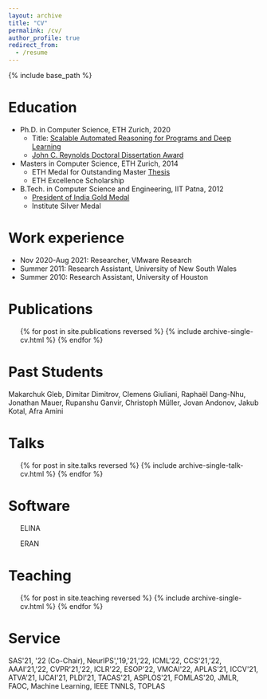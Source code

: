 ```yaml
---
layout: archive
title: "CV"
permalink: /cv/
author_profile: true
redirect_from:
  - /resume
---
```


{% include base_path %}

Education
======
* Ph.D. in Computer Science, ETH Zurich, 2020
  * Title: <a href="https://www.research-collection.ethz.ch/handle/20.500.11850/445921?show=full"> Scalable Automated Reasoning for Programs and Deep Learning </a>
  * <i class="fas fa-medal zoom" aria-hidden="true"></i> <a href="https://www.sigplan.org/Awards/Dissertation/">John C. Reynolds Doctoral Dissertation Award </a>
* Masters in Computer Science, ETH Zurich, 2014
  * <i class="fas fa-medal zoom" aria-hidden="true"></i> ETH Medal for Outstanding Master <a href="https://www.research-collection.ethz.ch/handle/20.500.11850/154566"> Thesis</a>  
  * <i class="fas fa-award zoom" aria-hidden="true"></i> ETH Excellence Scholarship 
* B.Tech. in Computer Science and Engineering, IIT Patna, 2012
  * <i class="fas fa-medal zoom" aria-hidden="true"></i> <a href="http://www.bihartimes.in/Newsbihar/2012/Dec/newsbihar24Dec2.html"> President of India Gold Medal </a>
  * <i class="fas fa-medal zoom" aria-hidden="true"></i> Institute Silver Medal 


Work experience
======
* Nov 2020-Aug 2021: Researcher, VMware Research
* Summer 2011: Research Assistant, University of New South Wales
* Summer 2010: Research Assistant, University of Houston
  

Publications
======
  <ul>{% for post in site.publications reversed %}
    {% include archive-single-cv.html %}
  {% endfor %}</ul>
 
Past Students
=======
Makarchuk Gleb, Dimitar Dimitrov, Clemens Giuliani, Raphaël Dang-Nhu, Jonathan Mauer, Rupanshu Ganvir, Christoph Müller, Jovan Andonov, Jakub Kotal, Afra Amini

Talks
======
  <ul>{% for post in site.talks reversed %}
    {% include archive-single-talk-cv.html %}
  {% endfor %}</ul>
  
Software
=======
<ul>
  ELINA <a href="http://elina.ethz.ch/"><i class="fab fa-fw fa-github zoom" aria-hidden="true"></i></a>
</ul>
<ul>
  ERAN <a href="https://github.com/eth-sri/eran"><i class="fab fa-fw fa-github zoom" aria-hidden="true"></i></a>
</ul>

Teaching
======
  <ul>{% for post in site.teaching reversed %}
    {% include archive-single-cv.html %}
  {% endfor %}</ul>
  
Service
=======
SAS'21, '22 (Co-Chair), NeurIPS','19,'21,'22, ICML'22, CCS'21,'22, AAAI'21,'22, CVPR'21,'22, ICLR'22, ESOP'22, VMCAI'22, APLAS'21, ICCV'21,  ATVA'21, IJCAI'21, PLDI'21, TACAS'21, ASPLOS'21, FOMLAS'20, JMLR, FAOC, Machine Learning, IEEE TNNLS, TOPLAS



